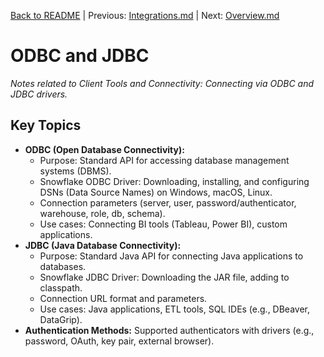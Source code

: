 [Back to README](../README.md) | Previous: [Integrations.md](Integrations.md) | Next: [Overview.md](Overview.md)

# ODBC and JDBC

*Notes related to Client Tools and Connectivity: Connecting via ODBC and JDBC drivers.*

## Key Topics
*   **ODBC (Open Database Connectivity):**
    *   Purpose: Standard API for accessing database management systems (DBMS).
    *   Snowflake ODBC Driver: Downloading, installing, and configuring DSNs (Data Source Names) on Windows, macOS, Linux.
    *   Connection parameters (server, user, password/authenticator, warehouse, role, db, schema).
    *   Use cases: Connecting BI tools (Tableau, Power BI), custom applications.
*   **JDBC (Java Database Connectivity):**
    *   Purpose: Standard Java API for connecting Java applications to databases.
    *   Snowflake JDBC Driver: Downloading the JAR file, adding to classpath.
    *   Connection URL format and parameters.
    *   Use cases: Java applications, ETL tools, SQL IDEs (e.g., DBeaver, DataGrip).
*   **Authentication Methods:** Supported authenticators with drivers (e.g., password, OAuth, key pair, external browser).
